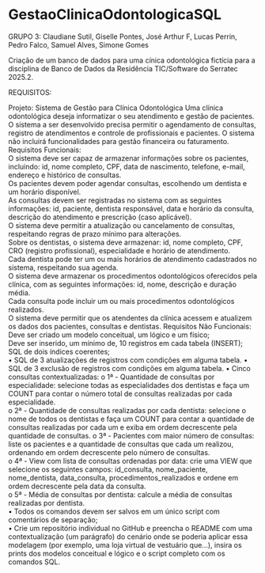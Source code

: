 # GestaoClinicaOdontologicaSQL


GRUPO 3: Claudiane Sutil, Giselle Pontes, José Arthur F, Lucas Perrin, Pedro Falco, Samuel Alves, Simone Gomes


Criação de um banco de dados para uma cínica odontológica fictícia para a disciplina de Banco de Dados da Residência TIC/Software do Serratec 2025.2.

REQUISITOS:

Projeto: Sistema de Gestão para Clínica Odontológica
Uma clínica odontológica deseja informatizar o seu atendimento e gestão de pacientes. O sistema a ser desenvolvido precisa permitir o agendamento de consultas, registro de atendimentos e controle de profissionais e pacientes. O sistema não incluirá funcionalidades para gestão financeira ou faturamento.
<br>
Requisitos Funcionais:
<br>
O sistema deve ser capaz de armazenar informações sobre os pacientes, incluindo: id, nome completo, CPF, data de nascimento, telefone, e-mail, endereço e histórico de consultas.
<br>
Os pacientes devem poder agendar consultas, escolhendo um dentista e um horário disponível.
<br>
As consultas devem ser registradas no sistema com as seguintes informações: id, paciente, dentista responsável, data e horário da consulta, descrição do atendimento e prescrição (caso aplicável).
<br>
O sistema deve permitir a atualização ou cancelamento de consultas, respeitando regras de prazo mínimo para alterações.
<br>
Sobre os dentistas, o sistema deve armazenar: id, nome completo, CPF, CRO (registro profissional), especialidade e horário de atendimento.
<br>
Cada dentista pode ter um ou mais horários de atendimento cadastrados no sistema, respeitando sua agenda.
<br>
O sistema deve armazenar os procedimentos odontológicos oferecidos pela clínica, com as seguintes informações: id, nome, descrição e duração média.
<br>
Cada consulta pode incluir um ou mais procedimentos odontológicos realizados.
<br>
O sistema deve permitir que os atendentes da clínica acessem e atualizem os dados dos pacientes, consultas e dentistas.
Requisitos Não Funcionais:
<br>
Deve ser criado um modelo conceitual, um lógico e um físico;
<br>
Deve ser inserido, um mínimo de, 10 registros em cada tabela (INSERT);
<br>
SQL de dois índices coerentes;
<br>
• SQL de 3 atualizações de registros com condições em alguma tabela.
• SQL de 3 exclusão de registros com condições em alguma tabela.
• Cinco consultas contextualizadas:
o 1ª - Quantidade de consultas por especialidade: selecione todas as especialidades
dos dentistas e faça um COUNT para contar o número total de consultas realizadas por
cada especialidade.<br>
o 2ª - Quantidade de consultas realizadas por cada dentista: selecione o nome de todos
os dentistas e faça um COUNT para contar a quantidade de consultas realizadas por
cada um e exiba em ordem decrescente pela quantidade de consultas.
o 3ª - Pacientes com maior número de consultas: liste os pacientes e a quantidade de
consultas que cada um realizou, ordenando em ordem decrescente pelo número de
consultas.<br>
o 4ª - View com lista de consultas ordenadas por data: crie uma VIEW que selecione os
seguintes campos: id_consulta, nome_paciente, nome_dentista, data_consulta,
procedimentos_realizados e ordene em ordem decrescente pela data da consulta.<br>
o 5ª - Média de consultas por dentista: calcule a média de consultas realizadas por
dentista.<br>
• Todos os comandos devem ser salvos em um único script com comentários de separação;<br>
• Crie um repositório individual no GitHub e preencha o README com uma contextualização (um
parágrafo) do cenário onde se poderia aplicar essa modelagem (por exemplo, uma loja virtual
de vestuário que...), insira os prints dos modelos conceitual e lógico e o script completo com os
comandos SQL.<br>

